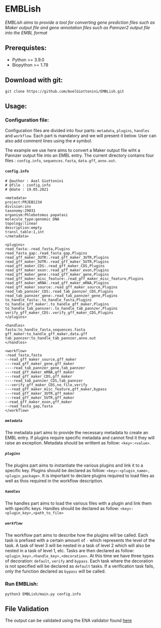 # EMBLish

<i>
EMBLish aims to provide a tool for converting gene prediction files such as Maker output file and gene annotation files such as Pannzer2 output file into the EMBL format
 </i>
 
## Prerequistes:
- Python >= 3.9.0
- Biopython >= 1.78

## Download with git:
```
git clone https://github.com/AxelGiottonini/EMBLish.git
```

## Usage:

### Configuration file:

Configuration files are divided into four parts: `metadata`, `plugins`, `handles` and `workflow`. Each part is mandatory and we will present it below. User can also add comment lines using the `#` symbol.

The example we use here aims to convert a Maker output file wiht a Pannzer output file into an EMBL entry. The current directory contains four files : `config.info`, `sequences.fasta`, `data.gff`, `anno.out`.

#### `config.info`
```
# @author : Axel Giottonini
# @file : config.info
# @date : 19.05.2021

<metadata>
project:PRJEB1234
division:inv
taxonomy:29031
organism:Phlebotomus papatasi
molecule_type:genomic DNA
topology:linear
description:empty
transl_table:1,int
</metadata>

<plugins>
read_fasta:.read_fasta,Plugins
read_fasta_gap:.read_fasta_gap,Plugins
read_gff_maker_3UTR:.read_gff_maker_3UTR,Plugins
read_gff_maker_5UTR:.read_gff_maker_5UTR,Plugins
read_gff_maker_CDS:.read_gff_maker_CDS,Plugins
read_gff_maker_exon:.read_gff_maker_exon,Plugins
read_gff_maker_gene:.read_gff_maker_gene,Plugins
read_gff_maker_misc_feature:.read_gff_maker_misc_feature,Plugins
read_gff_maker_mRNA:.read_gff_maker_mRNA,Plugins
read_gff_maker_source:.read_gff_maker_source,Plugins
read_tab_pannzer_CDS:.read_tab_pannzer_CDS,Plugins
read_tab_pannzer_gene:.read_tab_pannzer_gene,Plugins
to_handle_fasta:.to_handle_fasta,Plugins
to_handle_gff_maker:.to_handle_gff_maker,Plugins
to_handle_tab_pannzer:.to_handle_tab_pannzer,Plugins
verify_gff_maker_CDS:.verify_gff_maker_CDS,Plugins
</plugins>

<handles>
fasta:to_handle_fasta,sequences.fasta
gff_maker:to_handle_gff_maker,data.gff
tab_pannzer:to_handle_tab_pannzer,anno.out
</handles>

<workflow>
-read_fasta,fasta
--read_gff_maker_source,gff_maker
---read_gff_maker_gene,gff_maker
----read_tab_pannzer_gene,tab_pannzer
---read_gff_maker_mRNA,gff_maker
---read_gff_maker_CDS,gff_maker
----read_tab_pannzer_CDS,tab_pannzer
---verify_gff_maker_CDS,no_file,verify
---read_gff_maker_misc_feature,gff_maker,bypass
---read_gff_maker_3UTR,gff_maker
---read_gff_maker_5UTR,gff_maker
--read_gff_maker_exon,gff_maker
--read_fasta_gap,fasta 
</workflow>
```
##### `metadata`
The metadata part aims to provide the necessary metadata to create an EMBL entry. If plugins require specific metadata and cannot find it they will raise an exception. Metadata should be writtent as follow: `<key>:<value>`.

##### `plugins`
The plugins part aims to instantiate the various plugins and link it to a specific key. Plugins should be declared as follow: `<key>:<plugin_name>,<plugin_package>`. It is important to declare plugins required to load files as well as thos required in the workflow description.

##### `handles`
The handles part aims to load the various files with a plugin and link them with specific keys. Handles should be declared as follow: `<key>:<plugin_key>,<path_to_file>`

##### `workflow`
The workflow part aims to describe how the plugins will be called. Each task is prefixed with a certain amount of `-` which represents the level of the task. A task of level 3 will be nested in a task of level 2 which will also be nested in a task of level 1, etc. Tasks are then declared as follow: `<plugin_key>,<handle_key>,<decoration>`. At this time we have three types of decoration: `default`, `verify` and `bypass`. Each task where the decoration is not specified will be declared as `default` tasks. If a verification task fails, only the function declared as `bypass` will be called.

### Run EMBLish:
```
python3 EMBLish/main.py config.info
```

## File Validation
The output can be validated using the ENA validator found [here](https://search.maven.org/artifact/uk.ac.ebi.ena.sequence/embl-api-validator)

